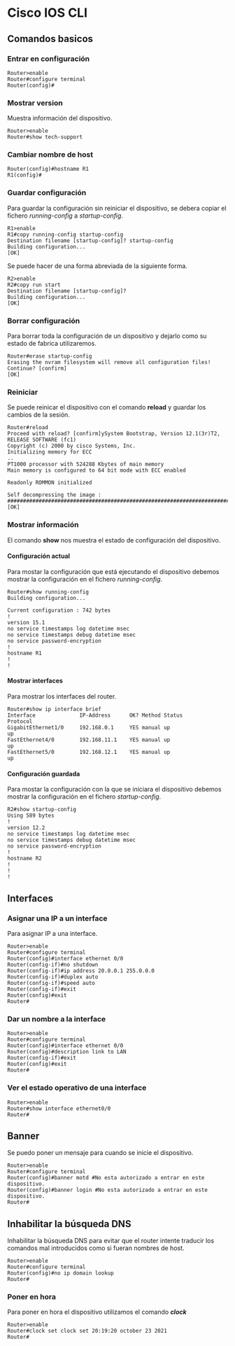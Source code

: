# Cisco IOS CLI

## Comandos basicos

### Entrar en configuración

``` cisco ios
Router>enable
Router#configure terminal
Router(config)#
```

### Mostrar version

Muestra información del dispositivo.

``` cisco ios
Router>enable
Router#show tech-support
```

<!-- Muestra información del dispositivo. Funciona tanto en modo usuario como modo privilegiado.
``` cisco ios
Router>version
``` -->

### Cambiar nombre de host

``` cisco ios
Router(config)#hostname R1
R1(config)#
```

### Guardar configuración

Para guardar la configuración sin reiniciar el dispositivo,
se debera copiar el fichero *running-config* a *startup-config*.

``` cisco ios
R1>enable
R1#copy running-config startup-config
Destination filename [startup-config]? startup-config
Building configuration...
[OK]
```

Se puede hacer de una forma abreviada de la siguiente forma.

``` cisco ios
R2>enable
R2#copy run start
Destination filename [startup-config]? 
Building configuration...
[OK]
```

### Borrar configuración

Para borrar toda la configuración de un dispositivo y
dejarlo como su estado de fabrica utilizaremos.

``` cisco ios
Router#erase startup-config
Erasing the nvram filesystem will remove all configuration files! Continue? [confirm]
[OK]
```

### Reiniciar

Se puede reinicar el dispositivo con el comando **reload** y
guardar los cambios de la sesión.

``` cisco ios
Router#reload
Proceed with reload? [confirm]ySystem Bootstrap, Version 12.1(3r)T2, RELEASE SOFTWARE (fc1)
Copyright (c) 2000 by cisco Systems, Inc.
Initializing memory for ECC
..
PT1000 processor with 524288 Kbytes of main memory
Main memory is configured to 64 bit mode with ECC enabled

Readonly ROMMON initialized

Self decompressing the image :
########################################################################## [OK]
```

### Mostrar información

El comando **show** nos muestra el estado de configuración del dispositivo.

#### Configuración actual

Para mostar la configuración que está ejecutando el dispositivo
debemos mostrar la configuración en el fichero *running-config*.

``` cisco ios
Router#show running-config
Building configuration...

Current configuration : 742 bytes
!
version 15.1
no service timestamps log datetime msec
no service timestamps debug datetime msec
no service password-encryption
!
hostname R1
!
!
```

#### Mostrar interfaces

Para mostrar los interfaces del router.

``` cisco ios
Router#show ip interface brief
Interface              IP-Address      OK? Method Status                Protocol 
GigabitEthernet1/0     192.168.0.1     YES manual up                    up 
FastEthernet4/0        192.168.11.1    YES manual up                    up 
FastEthernet5/0        192.168.12.1    YES manual up                    up
```

#### Configuración guardada

Para mostar la configuración con la que se iniciara el dispositivo
debemos mostrar la configuración en el fichero *startup-config*.

``` cisco ios
R2#show startup-config
Using 589 bytes
!
version 12.2
no service timestamps log datetime msec
no service timestamps debug datetime msec
no service password-encryption
!
hostname R2
!
!
!
```

## Interfaces

### Asignar una IP a un interface

Para asignar IP a una interface.

``` cisco ios
Router>enable
Router#configure terminal
Router(config)#interface ethernet 0/0
Router(config-if)#no shutdown
Router(config-if)#ip address 20.0.0.1 255.0.0.0
Router(config-if)#duplex auto
Router(config-if)#speed auto
Router(config-if)#exit
Router(config)#exit
Router#
```

### Dar un nombre a la interface

``` cisco ios
Router>enable
Router#configure terminal
Router(config)#interface ethernet 0/0
Router(config)#description link to LAN
Router(config-if)#exit
Router(config)#exit
Router#
```

### Ver el estado operativo de una interface

``` cisco ios
Router>enable
Router#show interface ethernet0/0
Router#
```

## Banner

Se puedo poner un mensaje para cuando se inicie el dispositivo.

``` cisco ios
Router>enable
Router#configure terminal
Router(config)#banner motd #No esta autorizado a entrar en este dispositivo.
Router(config)#banner login #No esta autorizado a entrar en este dispositivo.
Router#
```

## Inhabilitar la búsqueda DNS

Inhabilitar la búsqueda DNS para evitar que el router intente traducir los comandos
mal introducidos como si fueran nombres de host.

``` cisco ios
Router>enable
Router#configure terminal
Router(config)#no ip domain lookup
Router#
```

### Poner en hora

Para poner en hora el dispositivo utilizamos el comando ***clock***

``` cisco ios
Router>enable
Router#clock set clock set 20:19:20 october 23 2021
Router#
```
